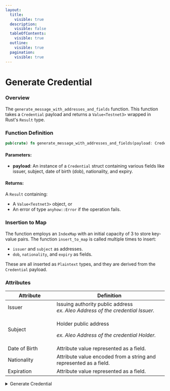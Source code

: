 ```yaml
---
layout:
  title:
    visible: true
  description:
    visible: false
  tableOfContents:
    visible: true
  outline:
    visible: true
  pagination:
    visible: true
---
```


# Generate Credential

### Overview

The `generate_message_with_addresses_and_fields` function. This function takes a `Credential` payload and returns a `Value<Testnet3>` wrapped in Rust's `Result` type.

### Function Definition

```rust
pub(crate) fn generate_message_with_addresses_and_fields(payload: Credential) -> Result<Value<Testnet3>, anyhow::Error>;
```

#### Parameters:

* **payload**: An instance of a `Credential` struct containing various fields like issuer, subject, date of birth (dob), nationality, and expiry.

#### Returns:

A `Result` containing:

* A `Value<Testnet3>` object, or
* An error of type `anyhow::Error` if the operation fails.

### Insertion to Map

The function employs an `IndexMap` with an initial capacity of 3 to store key-value pairs. The function `insert_to_map` is called multiple times to insert:

* `issuer` and `subject` as addresses.
* `dob`, `nationality`, and `expiry` as fields.

These are all inserted as `Plaintext` types, and they are derived from the `Credential` payload.

### Attributes

<table><thead><tr><th width="190">Attribute</th><th width="550">Definition</th></tr></thead><tbody><tr><td>Issuer</td><td>Issuing authority public address<br><em>ex. Aleo Address of the credential Issuer.</em></td></tr><tr><td>Subject</td><td><p>Holder public address</p><p><em>ex. Aleo Address of the credential Holder.</em></p></td></tr><tr><td>Date of Birth</td><td>Attribute value represented as a field.</td></tr><tr><td>Nationality</td><td>Attribute value encoded from a string and represented as a field.</td></tr><tr><td>Expiration</td><td>Attribute value represented as a field.</td></tr></tbody></table>

<details>

<summary>Generate Credential</summary>

{% code overflow="wrap" %}
```rust
/// Creates a credential combining blockchain addresses and other fields 
/// based on the given credential payload.
///
/// # Parameters
/// - `payload`: A `Credential` object containing fields like issuer, 
/// subject, and date of birth (dob).
///
/// # Returns
/// Returns a `Result` containing a `Value<Testnet3>` if successful, or an /// error message otherwise.
fn create_credential_with_addresses_and_fields(payload: Credential) -> Result<Value<Testnet3>, String> {
    
    // Initialize an IndexMap with a capacity of 3 to store key-value pairs.
    let mut map = IndexMap::with_capacity(3);
    
    // Inner function to insert key-value pairs into the IndexMap.
    fn insert_to_map(
        map: &mut IndexMap<Identifier<Testnet3>, Plaintext<Testnet3>>, 
        key: &str, 
        value: Plaintext<Testnet3>
    ) -> Result<(), String> {
        
        // Convert the key from a string to an Identifier.
        let id = Identifier::from_str(key)
            .map_err(|_| format!("Can't convert {} to Identifier", key))?;
        
        // Insert the Identifier and associated Plaintext into the map.
        map.insert(id, value);
        
        Ok(())
    }
    
    // Insert the issuer's address into the map.
    insert_to_map(&mut map, "issuer",             
        Plaintext::from(Literal::Address(payload.issuer)))?;
    
    // Insert the subject's address into the map.
    insert_to_map(&mut map, "subject", 
        Plaintext::from(Literal::Address(payload.subject)))?;
    
    // Insert the date of birth (dob) into the map.
    insert_to_map(&mut map, "dob", 
        Plaintext::from(Literal::Field(payload.dob)))?;
    
    // Return the populated IndexMap wrapped in a Plaintext structure as a 
    // successful result.
    Ok(Value::Plaintext(Plaintext::Struct(map, Default::default())))
}
```
{% endcode %}

</details>

